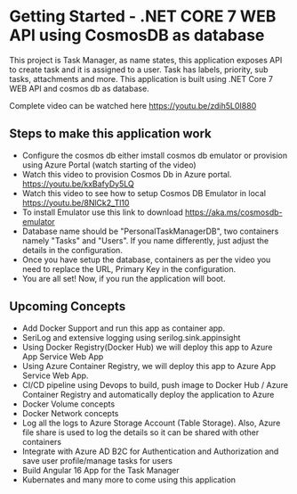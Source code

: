 # Getting Started - .NET CORE 7 WEB API using CosmosDB as database
This project is Task Manager, as name states, this application exposes API to create task and it is assigned to a user. Task has labels, priority, sub tasks, attachments and more.
This application is built using .NET Core 7 WEB API and cosmos db as database.

Complete video can be watched here https://youtu.be/zdih5L0I880

## Steps to make this application work

* Configure the cosmos db either imstall cosmos db emulator or provision using Azure Portal (watch starting of the video)
* Watch this video to provision Cosmos Db in Azure portal. https://youtu.be/kxBafyDy5LQ
* Watch this video to see how to setup Cosmos DB Emulator in local https://youtu.be/8NlCk2_Tl10
* To install Emulator use this link to download https://aka.ms/cosmosdb-emulator
* Database name should be "PersonalTaskManagerDB", two containers namely "Tasks" and "Users". If you name differently, just adjust the details in the configuration.
* Once you have setup the database, containers as per the video you need to replace the URL, Primary Key in the configuration.
* You are all set! Now, if you run the application will boot. 



## Upcoming Concepts
 * Add Docker Support and run this app as container app.
 * SeriLog and extensive logging using serilog.sink.appinsight
 * Using Docker Registry(Docker Hub) we will deploy this app to Azure App Service Web App
 * Using Azure Container Registry, we will deploy this app to Azure App Service Web App.
 * CI/CD pipeline using Devops to build, push image to Docker Hub / Azure Container Registry and automatically deploy the application to Azure
 * Docker Volume concepts
 * Docker Network concepts
 * Log all the logs to Azure Storage Account (Table Storage). Also, Azure file share is used to log the details so it can be shared with other containers
 * Integrate with Azure AD B2C for Authentication and Authorization and save user profile/manage tasks for users
 * Build Angular 16 App for the Task Manager
 * Kubernates and many more to come using this application

